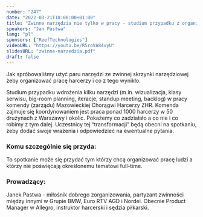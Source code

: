 ```yaml
---
number: "247"
date: "2022-03-21T18:00:00+01:00"
title: "Zwinne narzędzia nie tylko w pracy - studium przypadku z organizacji pozarządowej"
speakers: "Jan Pastwa"
lang: "pl"
sponsors: ["ReefTechnologies"]
videoURL: "https://youtu.be/R5roVA84vyU"
slidesURL: "zwinne-narzedzia.pdf"
draft: false
---
```


Jak spróbowaliśmy użyć paru narzędzi ze zwinnej skrzynki narzędziowej żeby organizować pracę harcerzy i co z tego wynikło.

Studium przypadku wdrożenia kilku narzędzi (m.in. wizualizacja, klasy serwisu, big-room planning, iteracje, standup meeting, backlog) w pracy komendy (zarządu) Mazowieckiej Chorągwi Harcerzy ZHR. Komenda zajmuje się koordynowaniem jest praca ponad 1000 harcerzy w 50 drużynach z Warszawy i okolic. Pokażemy co zadziałało a co nie i co robimy z tym dalej. Uczestnicy tej “transformacji” będą obecni na spotkaniu, żeby dodać swoje wrażenia i odpowiedzieć na ewentualne pytania.

### Komu szczególnie się przyda:
To spotkanie może się przydać tym którzy chcą organizować pracę ludzi a którzy nie poświęcają określonemu tematowi full-time.

### Prowadzący:
Janek Pastwa - miłośnik dobrego zorganizowania, partyzant zwinności między innymi w Grupie BMW, Euro RTV AGD i Nordei. Obecnie Product Manager w Allegro, instruktor harcerski i sędzia piłkarski.
